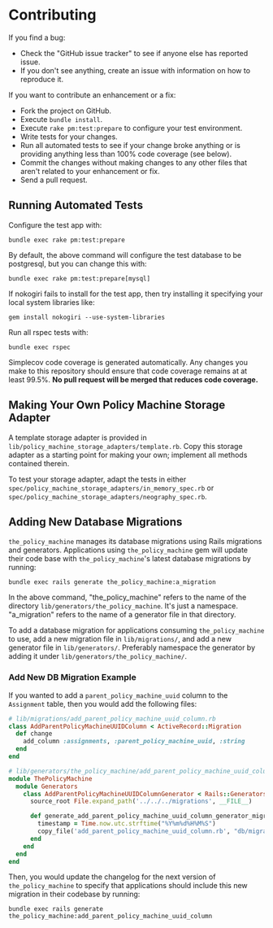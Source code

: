 # Contributing

If you find a bug:

* Check the "GitHub issue tracker" to see if anyone else has reported issue.
* If you don't see anything, create an issue with information on how to reproduce it.

If you want to contribute an enhancement or a fix:

* Fork the project on GitHub.
* Execute `bundle install`.
* Execute `rake pm:test:prepare` to configure your test environment.
* Write tests for your changes.
* Run all automated tests to see if your change broke anything or is providing anything less than 100% code coverage (see below).
* Commit the changes without making changes to any other files that aren't related to your enhancement or fix.
* Send a pull request.

## Running Automated Tests
Configure the test app with:

```
bundle exec rake pm:test:prepare
```

By default, the above command will configure the test database to be postgresql, but you can change this with:

```
bundle exec rake pm:test:prepare[mysql]
```

If nokogiri fails to install for the test app, then try installing it specifying your local system libraries like:
```
gem install nokogiri --use-system-libraries
```

Run all rspec tests with:

```
bundle exec rspec
```

Simplecov code coverage is generated automatically.  Any changes you make to this repository should
ensure that code coverage remains at at least 99.5%.  **No pull request will be merged that reduces
code coverage.**

## Making Your Own Policy Machine Storage Adapter

A template storage adapter is provided in `lib/policy_machine_storage_adapters/template.rb`. Copy this storage adapter as a starting point for making your own; implement all methods contained therein.

To test your storage adapter, adapt the tests in either `spec/policy_machine_storage_adapters/in_memory_spec.rb` or `spec/policy_machine_storage_adapters/neography_spec.rb`.

## Adding New Database Migrations

`the_policy_machine` manages its database migrations using Rails migrations and generators. Applications using `the_policy_machine` gem will update their code base with `the_policy_machine`'s latest database migrations by running:
```
bundle exec rails generate the_policy_machine:a_migration
```
In the above command, "the_policy_machine"  refers to the name of the directory `lib/generators/the_policy_machine`. It's just a namespace. "a_migration" refers to the name of a generator file in that directory.

To add a database migration for applications consuming `the_policy_machine` to use, add a new migration file in `lib/migrations/`, and add a new generator file in `lib/generators/`. Preferably namespace the generator by adding it under `lib/generators/the_policy_machine/`.

### Add New DB Migration Example

If you wanted to add a `parent_policy_machine_uuid` column to the `Assignment` table, then you would add the following files:
```ruby
# lib/migrations/add_parent_policy_machine_uuid_column.rb
class AddParentPolicyMachineUUIDColumn < ActiveRecord::Migration
  def change
    add_column :assignments, :parent_policy_machine_uuid, :string
  end
end
```

```ruby
# lib/generators/the_policy_machine/add_parent_policy_machine_uuid_column_generator.rb
module ThePolicyMachine
  module Generators
    class AddParentPolicyMachineUUIDColumnGenerator < Rails::Generators::Base
      source_root File.expand_path('../../../migrations', __FILE__)

      def generate_add_parent_policy_machine_uuid_column_generator_migration
        timestamp = Time.now.utc.strftime("%Y%m%d%H%M%S")
        copy_file('add_parent_policy_machine_uuid_column.rb', "db/migrate/#{timestamp}_add_parent_policy_machine_uuid_column.rb")
      end
    end
  end
end
```

Then, you would update the changelog for the next version of `the_policy_machine` to specify that applications should include this new migration in their codebase by running:
```
bundle exec rails generate the_policy_machine:add_parent_policy_machine_uuid_column
```
